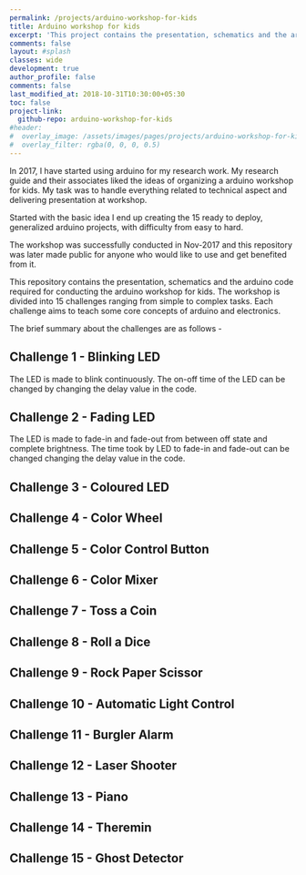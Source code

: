 ```yaml
---
permalink: /projects/arduino-workshop-for-kids
title: Arduino workshop for kids
excerpt: 'This project contains the presentation, schematics and the arduino code required for conducting the arduino workshop for kids.'
comments: false
layout: #splash
classes: wide
development: true
author_profile: false
comments: false
last_modified_at: 2018-10-31T10:30:00+05:30
toc: false
project-link:
  github-repo: arduino-workshop-for-kids
#header:
#  overlay_image: /assets/images/pages/projects/arduino-workshop-for-kids/arduino-workshop-for-kids-header.jpg
#  overlay_filter: rgba(0, 0, 0, 0.5)
---
```


In 2017, I have started using arduino for my research work. My research guide and their associates liked the ideas of organizing a arduino workshop for kids. My task was to handle everything related to technical aspect and delivering presentation at workshop.

Started with the basic idea I end up creating the 15 ready to deploy, generalized arduino projects, with difficulty from easy to hard.

The workshop was successfully conducted in Nov-2017 and this repository was later made public for anyone who would like to use and get benefited from it.

This  repository contains the presentation, schematics and the arduino code required for conducting the arduino workshop for kids. The workshop is divided into 15 challenges ranging from simple to complex tasks. Each challenge aims to teach some core concepts of arduino and electronics.

The brief summary about the challenges are as follows -

## Challenge 1 - Blinking LED

The LED is made to blink continuously. The on-off time of the LED can be changed by changing the delay value in the code.

## Challenge 2 - Fading LED

The LED is made to fade-in and fade-out from between off state and complete brightness. The time took by LED to fade-in and fade-out can be changed changing the delay value in the code.

## Challenge 3 - Coloured LED

## Challenge 4 - Color Wheel

## Challenge 5 - Color Control Button

## Challenge 6 - Color Mixer

## Challenge 7 - Toss a Coin

## Challenge 8 - Roll a Dice

## Challenge 9 - Rock Paper Scissor

## Challenge 10 - Automatic Light Control

## Challenge 11 - Burgler Alarm

## Challenge 12 - Laser Shooter

## Challenge 13 - Piano

## Challenge 14 - Theremin

## Challenge 15 - Ghost Detector
